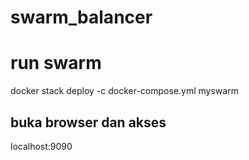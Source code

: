 ﻿# swarm_balancer

# run swarm
docker stack deploy -c docker-compose.yml myswarm

buka browser dan akses
---
localhost:9090
